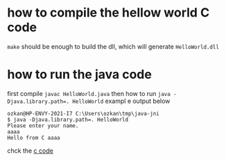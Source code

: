 # how to compile the hellow world C code
`make` should be enough to build the dll, which will generate `HelloWorld.dll`

# how to run the java code
first compile `javac HelloWorld.java` then how to run `java -Djava.library.path=. HelloWorld` exampl e output below


```shell
ozkan@HP-ENVY-2021-I7 C:\Users\ozkan\tmp\java-jni
$ java -Djava.library.path=. HelloWorld
Please enter your name.
aaaa
Hello from C aaaa
```
chck the [c code](./HellowWorld.c)